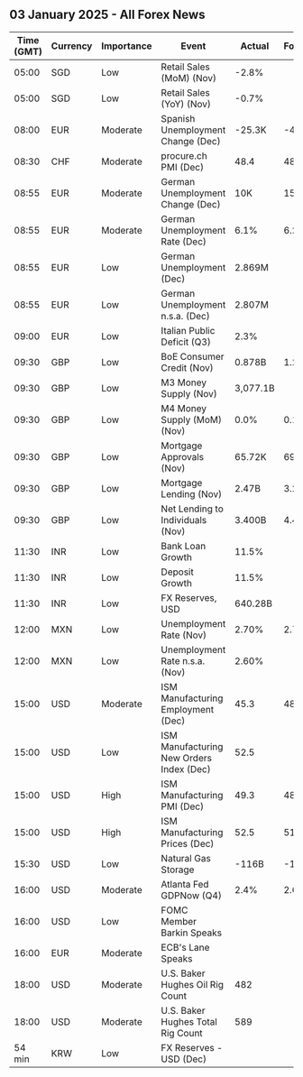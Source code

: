 ## 03 January 2025 - All Forex News

| Time (GMT) | Currency | Importance | Event | Actual | Forecast | Previous |
|------|----------|------------|-------|--------|----------|----------|
| 05:00 | SGD | Low | Retail Sales (MoM) (Nov) | -2.8% |  | 0.3% |
| 05:00 | SGD | Low | Retail Sales (YoY) (Nov) | -0.7% |  | 2.4% |
| 08:00 | EUR | Moderate | Spanish Unemployment Change (Dec) | -25.3K | -46.5K | -16.0K |
| 08:30 | CHF | Moderate | procure.ch PMI (Dec) | 48.4 | 48.4 | 48.5 |
| 08:55 | EUR | Moderate | German Unemployment Change (Dec) | 10K | 15K | 7K |
| 08:55 | EUR | Moderate | German Unemployment Rate (Dec) | 6.1% | 6.2% | 6.1% |
| 08:55 | EUR | Low | German Unemployment (Dec) | 2.869M |  | 2.860M |
| 08:55 | EUR | Low | German Unemployment n.s.a. (Dec) | 2.807M |  | 2.774M |
| 09:00 | EUR | Low | Italian Public Deficit (Q3) | 2.3% |  | 3.2% |
| 09:30 | GBP | Low | BoE Consumer Credit (Nov) | 0.878B | 1.200B | 0.995B |
| 09:30 | GBP | Low | M3 Money Supply (Nov) | 3,077.1B |  | 3,078.0B |
| 09:30 | GBP | Low | M4 Money Supply (MoM) (Nov) | 0.0% | 0.1% | -0.2% |
| 09:30 | GBP | Low | Mortgage Approvals (Nov) | 65.72K | 69.00K | 68.13K |
| 09:30 | GBP | Low | Mortgage Lending (Nov) | 2.47B | 3.20B | 3.47B |
| 09:30 | GBP | Low | Net Lending to Individuals (Nov) | 3.400B | 4.400B | 4.500B |
| 11:30 | INR | Low | Bank Loan Growth | 11.5% |  | 10.6% |
| 11:30 | INR | Low | Deposit Growth | 11.5% |  | 10.7% |
| 11:30 | INR | Low | FX Reserves, USD | 640.28B |  | 644.39B |
| 12:00 | MXN | Low | Unemployment Rate (Nov) | 2.70% | 2.70% | 2.50% |
| 12:00 | MXN | Low | Unemployment Rate n.s.a. (Nov) | 2.60% |  | 2.50% |
| 15:00 | USD | Moderate | ISM Manufacturing Employment (Dec) | 45.3 | 48.0 | 48.1 |
| 15:00 | USD | Low | ISM Manufacturing New Orders Index (Dec) | 52.5 |  | 50.4 |
| 15:00 | USD | High | ISM Manufacturing PMI (Dec) | 49.3 | 48.2 | 48.4 |
| 15:00 | USD | High | ISM Manufacturing Prices (Dec) | 52.5 | 51.5 | 50.3 |
| 15:30 | USD | Low | Natural Gas Storage | -116B | -127B | -93B |
| 16:00 | USD | Moderate | Atlanta Fed GDPNow (Q4) | 2.4% | 2.6% | 2.6% |
| 16:00 | USD | Low | FOMC Member Barkin Speaks |  |  |  |
| 16:00 | EUR | Moderate | ECB's Lane Speaks |  |  |  |
| 18:00 | USD | Moderate | U.S. Baker Hughes Oil Rig Count | 482 |  | 483 |
| 18:00 | USD | Moderate | U.S. Baker Hughes Total Rig Count | 589 |  | 589 |
| 54 min | KRW | Low | FX Reserves - USD (Dec) |  |  | 415.39B |
